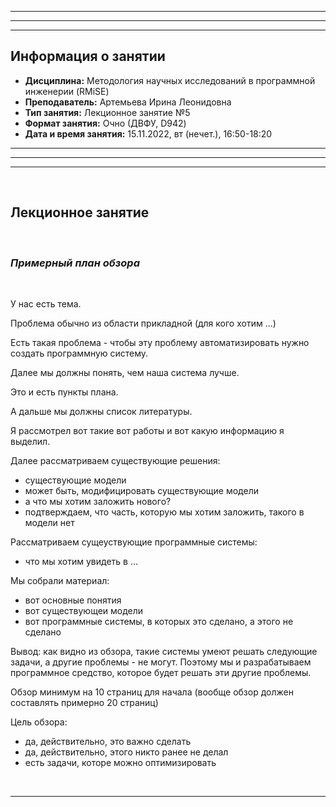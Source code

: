 ___
___
___
## Информация о занятии
- __Дисциплина:__ Методология научных исследований в программной инженерии (RMiSE)
- __Преподаватель:__ Артемьева Ирина Леонидовна
- __Тип занятия:__ Лекционное занятие №5
- __Формат занятия:__ Очно (ДВФУ, D942)
- __Дата и время занятия:__ 15.11.2022, вт (нечет.), 16:50-18:20
___
___
___

&nbsp;

## Лекционное занятие

&nbsp;

### ___Примерный план обзора___

&nbsp;

У нас есть тема.

Проблема обычно из области прикладной (для кого хотим ...)

Есть такая проблема - чтобы эту проблему автоматизировать нужно создать
программную систему.

Далее мы должны понять, чем наша система лучше.

Это и есть пункты плана.

А дальше мы должны список литературы.

Я рассмотрел вот такие вот работы и вот какую информацию я
выделил.

Далее рассматриваем существующие решения:
- существующие модели
- может быть, модифицировать существующие модели
- а что мы хотим заложить нового?
- подтверждаем, что часть, которую мы хотим заложить, такого в модели нет

Рассматриваем сущеуствующие программные системы:
- что мы хотим увидеть в ...

Мы собрали материал:
- вот основные понятия
- вот существующеи модели
- вот программные системы, в которых это сделано, а этого не
сделано

Вывод:
как видно из обзора, такие системы умеют решать следующие
задачи, а другие проблемы - не могут. Поэтому мы и разрабатываем
программное средство, которое будет решать эти другие проблемы.

Обзор минимум на 10 страниц для начала (вообще обзор должен составлять
примерно 20 страниц)

Цель обзора:
- да, действительно, это важно сделать
- да, действительно, этого никто ранее не делал
- есть задачи, которе можно оптимизировать

&nbsp;

___